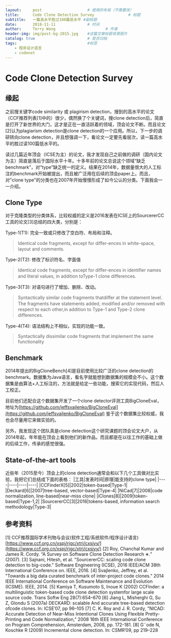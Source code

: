 ```yaml
---
layout:     post                    # 使用的布局（不需要改）
title:      Code Clone Detection Survey               # 标题 
subtitle:   一篇高水平胜过100篇低水平 #副标题
date:       2018-11-11              # 时间
author:     Terry Wang                      # 作者
header-img: img/post-bg-2015.jpg    #这篇文章标题背景图片
catalog: true                       # 是否归档
tags:                               #标签
    - 程序设计语言
    - codenet
---
```


# Code Clone Detection Survey

## 缘起

之前搜关键字code similarity 或 plagirism detection，搜到的高水平的论文（CCF推荐列表[1]中的）很少，偶然换了个关键词，搜clone detection后，简直是打开了新世界的大门，这才是正在一直活跃着的领域，顶会论文不断。而且论文[2]认为plagiarism detection是clone detection的一个应用。所以，下一步的调研转向clone detection，并且想强调一下，看论文一定要先看层次，读一篇高水平的胜过读100篇低水平的。

读过几篇近年顶会（ICSE为主）的论文，我才发现自己之前做的调研（国内论文为主）简直是落后于国际水平十年。十多年前的论文总说这个领域“缺乏benchmark”，对“type”缺乏统一的定义。结果在2014年，数据量很大的人工标注的benchmark开始被提出，而且被广泛用在后续的顶会paper上。而且，对"clone type"的分类也在2007年开始慢慢形成了如今公认的分类。下面我会一一介绍。

## Clone Type

对于克隆类型的分类体系，比较权威的定义是2016发表在ICSE上的SourcererCC工具的论文[3]总结的四大类，分别是：

Type-1(T1): 完全一致或只修改了空白符、布局和注释。
>Identical code fragments, except for diﬀer-ences in white-space, layout and comments.

Type-2(T2): 修改了标识符名、字面值
>Identical code fragments, except for diﬀer-ences in identiﬁer names and literal values, in addition toType-1 clone diﬀerences.

Type-3(T3): 对语句进行了增加、删除、改动。
>Syntactically similar code fragments thatdiﬀer at the statement level. The fragments have statements added, modiﬁed and/or removed with respect to each other,in addition to Type-1 and Type-2 clone diﬀerences.

Type-4(T4): 语法结构上不相似，实现的功能一致。
>Syntactically dissimilar code fragments that implement the same functionality

## Benchmark

2014年提出的BigCloneBench[4]是目前使用比较广泛的clone detection的benchmark。数据集为Java语言，看名字就能想到数据集的规模会不小。这个数据集是由算法+人工标注的，方法就是给定一些功能，搜索它的实现代码，然后人工校正。

目前他们还配合这个数据集开发了一个clone detector评测工具BigCloneEval，地址为[https://github.com/jeffsvajlenko/BigCloneEval](https://github.com/jeffsvajlenko/BigCloneEval)
鉴于这个数据集比较权威，我也会尽量用它来做实验的。

另外，我发现这个团队真是clone detection这个研究课题的顶会论文大户，从2014年起，年年能在顶会上看到他们的新作品，而且都是在以往工作的基础上做的后续工作，传承的感觉很强。

## State-of-the-art tools

近些年（2015至今）顶会上的clone detection通常会和以下几个工具做对比实验，我把它们总结成下面的表格：
|工具|发表时间|原理|能支持的clone type|
|----|----|----|----|
|CCFinderX[5]|2002|token-based|Type-1|
|Deckard[6]|2007|tree-based, vector-based|Type-4|
|NiCad[7]|2008|code normalization, line-based|near-miss clone|
|iClones[8]|2009|token-based|Type-1,2|
|SourcererCC[3]|2016|tokens-based, information search methodology|Type-3|

## 参考资料

[1] CCF推荐国际学术刊物与会议(软件工程/系统软件/程序设计语言) [https://www.ccf.org.cn/xspj/rjgc/xtrj/cxsjyy/](https://www.ccf.org.cn/xspj/rjgc/xtrj/cxsjyy/)
[2] Roy, Chanchal Kumar and James R. Cordy. “A Survey on Software Clone Detection Research ∗.” (2007).
[3] Sajnani, Hitesh, et al. "SourcererCC: scaling code clone detection to big-code." Software Engineering (ICSE), 2016 IEEE/ACM 38th International Conference on. IEEE, 2016.
[4] Svajlenko, Jeffrey, et al. "Towards a big data curated benchmark of inter-project code clones." 2014 IEEE International Conference on Software Maintenance and Evolution (ICSME). IEEE, 2014.
[5] Kamiya T, Kusumoto S, Inoue K (2002) CCFInder: a multilinguistic token-based code clone detection systemfor large scale source code. Trans Softw Eng 28(7):654–670
[6] Jiang L, Misherghi G, Su Z, Glondu S (2007a) DECKARD: scalable And accurate tree-based detection ofcode clones. In: ICSE’07, pp 96–105
[7] C. K. Roy and J. R. Cordy, "NICAD: Accurate Detection of Near-Miss Intentional Clones Using Flexible Pretty-Printing and Code Normalization," 2008 16th IEEE International Conference on Program Comprehension, Amsterdam, 2008, pp. 172-181.
[8] G¨ode N, Koschke R (2009) Incremental clone detection. In: CSMR’09, pp 219–228

